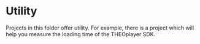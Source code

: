# Utility

Projects in this folder offer utility.
For example, there is a project which will help you measure the loading time of the THEOplayer SDK.